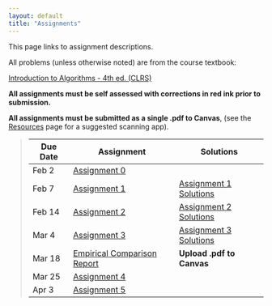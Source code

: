 ```yaml
---
layout: default
title: "Assignments"
---
```


This page links to assignment descriptions.

All problems (unless otherwise noted) are from the course textbook:

[Introduction to Algorithms - 4th ed. (CLRS)](https://mitpress.mit.edu/9780262046305/introduction-to-algorithms/)

**All assignments must be self assessed with corrections in red ink prior to submission.**

**All assignments must be submitted as a single .pdf to Canvas**, (see the [Resources](../resources.html) page for a suggested scanning app).

> Due Date |                Assignment                                | Solutions                                               |
> -------- | -------------------------------------------------------- | ------------------------------------------------------- |
> Feb 2    | [Assignment 0](../assign/assign00.html)                  |  |
> Feb 7    | [Assignment 1](../assign/assign01.html)                  | [Assignment 1 Solutions](../assign/sol/assign01sol.pdf) |
> Feb 14   | [Assignment 2](../assign/assign02.html)                  | [Assignment 2 Solutions](../assign/sol/assign02sol.pdf) |
> Mar 4    | [Assignment 3](../assign/assign03.html)                  | [Assignment 3 Solutions](../assign/sol/assign03sol.pdf) |
> Mar 18   | [Empirical Comparison Report](../assign/emp_comp.html)   | **Upload .pdf to Canvas** |
> Mar 25   | [Assignment 4](../assign/assign04.html)                  |  |
> Apr 3    | [Assignment 5](../assign/assign05.html)                  |  |

<!--
> Mar 24   | [Assignment 4](../assign/assign04.html)                  |  |
> Mar 29   | [Assignment 5](../assign/assign05.html)                  |  |
> Apr 19   | [Assignment 6](../assign/assign06.html)                  |  |
> Apr 26   | [Assignment 7](../assign/assign07.html)                  |  |
> May 10   | [Final Project](../assign/finalproj.html)                | **Upload .pdf to Canvas** |
-->